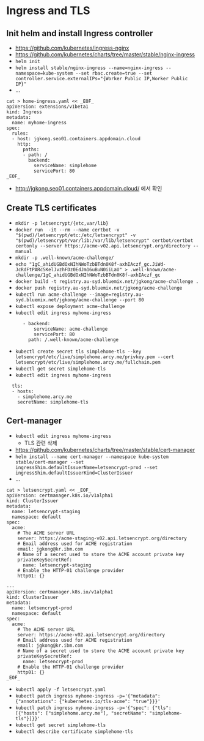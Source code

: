 # Ingress and TLS

## Init helm and install Ingress controller
- https://github.com/kubernetes/ingress-nginx
- https://github.com/kubernetes/charts/tree/master/stable/nginx-ingress
- `helm init`
- `helm install stable/nginx-ingress --name=nginx-ingress --namespace=kube-system --set rbac.create=true --set controller.service.externalIPs="{Worker Public IP,Worker Public IP}"`
- ...
```
cat > home-ingress.yaml << _EOF_
apiVersion: extensions/v1beta1
kind: Ingress
metadata:
  name: myhome-ingress
spec:
  rules:
  - host: jgkong.seo01.containers.appdomain.cloud
    http:
      paths:
      - path: /
        backend:
          serviceName: simplehome
          servicePort: 80
_EOF_
```
- http://jgkong.seo01.containers.appdomain.cloud/ 에서 확인

## Create TLS certificates
- `mkdir -p letsencrypt/{etc,var/lib}`
- `docker run  -it --rm --name certbot -v "$(pwd)/letsencrypt/etc:/etc/letsencrypt" -v "$(pwd)/letsencrypt/var/lib:/var/lib/letsencrypt" certbot/certbot certonly --server https://acme-v02.api.letsencrypt.org/directory --manual`
- `mkdir -p .well-known/acme-challenge/`
- `echo "1gC_ahidUGBdOxNIhNWoTzbBTdn0K8f-axhIAczf_gc.JiWd-JcRdFtPARc5KelJvzhFDz0EdJm16uBuN0iiLaU" > .well-known/acme-challenge/1gC_ahidUGBdOxNIhNWoTzbBTdn0K8f-axhIAczf_gc`
- `docker build -t registry.au-syd.bluemix.net/jgkong/acme-challenge .`
- `docker push registry.au-syd.bluemix.net/jgkong/acme-challenge`
- `kubectl run acme-challenge --image=registry.au-syd.bluemix.net/jgkong/acme-challenge --port 80`
- `kubectl expose deployment acme-challenge`
- `kubectl edit ingress myhome-ingress`
```
      - backend:
          serviceName: acme-challenge
          servicePort: 80
        path: /.well-known/acme-challenge
```
- `kubectl create secret tls simplehome-tls --key letsencrypt/etc/live/simplehome.arcy.me/privkey.pem --cert letsencrypt/etc/live/simplehome.arcy.me/fullchain.pem`
- `kubectl get secret simplehome-tls`
- `kubectl edit ingress myhome-ingress`
```
  tls:
  - hosts:
    - simplehome.arcy.me
    secretName: simplehome-tls
```


## Cert-manager
- `kubectl edit ingress myhome-ingress`
    - TLS 관련 삭제
- https://github.com/kubernetes/charts/tree/master/stable/cert-manager
- `helm install --name cert-manager --namespace kube-system stable/cert-manager --set ingressShim.defaultIssuerName=letsencrypt-prod --set ingressShim.defaultIssuerKind=ClusterIssuer`
- ...
```
cat > letsencrypt.yaml << _EOF_
apiVersion: certmanager.k8s.io/v1alpha1
kind: ClusterIssuer
metadata:
  name: letsencrypt-staging
  namespace: default
spec:
  acme:
    # The ACME server URL
    server: https://acme-staging-v02.api.letsencrypt.org/directory
    # Email address used for ACME registration
    email: jgkong@kr.ibm.com
    # Name of a secret used to store the ACME account private key
    privateKeySecretRef:
      name: letsencrypt-staging
    # Enable the HTTP-01 challenge provider
    http01: {}

---
apiVersion: certmanager.k8s.io/v1alpha1
kind: ClusterIssuer
metadata:
  name: letsencrypt-prod
  namespace: default
spec:
  acme:
    # The ACME server URL
    server: https://acme-v02.api.letsencrypt.org/directory
    # Email address used for ACME registration
    email: jgkong@kr.ibm.com
    # Name of a secret used to store the ACME account private key
    privateKeySecretRef:
      name: letsencrypt-prod
    # Enable the HTTP-01 challenge provider
    http01: {}
_EOF_
```
- `kubectl apply -f letsencrypt.yaml`
- `kubectl patch ingress myhome-ingress -p='{"metadata": {"annotations": {"kubernetes.io/tls-acme": "true"}}}'`
- `kubectl patch ingress myhome-ingress -p='{"spec": {"tls": [{"hosts": ["simplehome.arcy.me"], "secretName": "simplehome-tls"}]}}'`
- `kubectl get secret simplehome-tls`
- `kubectl describe certificate simplehome-tls`


